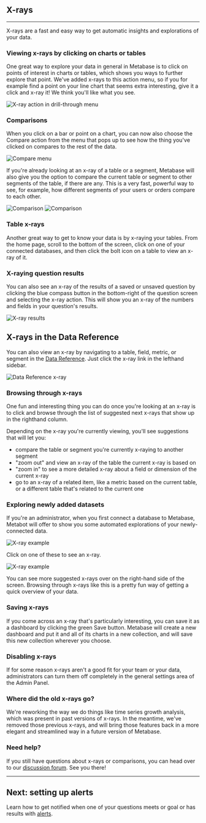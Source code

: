 ## X-rays
---
X-rays are a fast and easy way to get automatic insights and explorations of your data.

### Viewing x-rays by clicking on charts or tables

One great way to explore your data in general in Metabase is to click on points of interest in charts or tables, which shows you ways to further explore that point. We've added x-rays to this action menu, so if you for example find a point on your line chart that seems extra interesting, give it a click and x-ray it! We think you'll like what you see.

![X-ray action in drill-through menu](images/x-rays/drill-through.png)

### Comparisons

When you click on a bar or point on a chart, you can now also choose the Compare action from the menu that pops up to see how the thing you've clicked on compares to the rest of the data.

![Compare menu](images/x-rays/x-ray-compare-popover.png)

If you're already looking at an x-ray of a table or a segment, Metabase will also give you the option to compare the current table or segment to other segments of the table, if there are any. This is a very fast, powerful way to see, for example, how different segments of your users or orders compare to each other.

![Comparison](images/x-rays/x-ray-comparison-1.png)
![Comparison](images/x-rays/x-ray-comparison-2.png)


### Table x-rays

Another great way to get to know your data is by x-raying your tables. From the home page, scroll to the bottom of the screen, click on one of your connected databases, and then click the bolt icon on a table to view an x-ray of it.

### X-raying question results

You can also see an x-ray of the results of a saved or unsaved question by clicking the blue compass button in the bottom-right of the question screen and selecting the x-ray action. This will show you an x-ray of the numbers and fields in your question's results.

![X-ray results](images/x-rays/x-ray-action.png)

## X-rays in the Data Reference

You can also view an x-ray by navigating to a table, field, metric, or segment in the [Data Reference](./12-data-model-reference.md). Just click the x-ray link in the lefthand sidebar.

![Data Reference x-ray](images/x-rays/data-reference.png)

### Browsing through x-rays

One fun and interesting thing you can do once you're looking at an x-ray is to click and browse through the list of suggested next x-rays that show up in the righthand column.

Depending on the x-ray you're currently viewing, you'll see suggestions that will let you:

- compare the table or segment you're currently x-raying to another segment
- "zoom out" and view an x-ray of the table the current x-ray is based on
- "zoom in" to see a more detailed x-ray about a field or dimension of the current x-ray
- go to an x-ray of a related item, like a metric based on the current table, or a different table that's related to the current one

### Exploring newly added datasets

If you're an administrator, when you first connect a database to Metabase, Metabot will offer to show you some automated explorations of your newly-connected data.

![X-ray example](images/x-rays/suggestions.png)

Click on one of these to see an x-ray.

![X-ray example](images/x-rays/example.png)

You can see more suggested x-rays over on the right-hand side of the screen. Browsing through x-rays like this is a pretty fun way of getting a quick overview of your data.

### Saving x-rays

If you come across an x-ray that's particularly interesting, you can save it as a dashboard by clicking the green Save button. Metabase will create a new dashboard and put it and all of its charts in a new collection, and will save this new collection wherever you choose.

### Disabling x-rays

If for some reason x-rays aren't a good fit for your team or your data, administrators can turn them off completely in the general settings area of the Admin Panel.

### Where did the old x-rays go?

We're reworking the way we do things like time series growth analysis, which was present in past versions of x-rays. In the meantime, we've removed those previous x-rays, and will bring those features back in a more elegant and streamlined way in a future version of Metabase.

### Need help?
If you still have questions about x-rays or comparisons, you can head over to our [discussion forum](http://discourse.metabase.com/). See you there!

---

## Next: setting up alerts
Learn how to get notified when one of your questions meets or goal or has results with [alerts](15-alerts.md).
